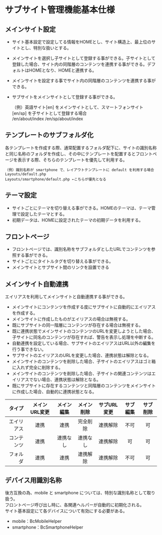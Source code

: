 # サブサイト管理機能基本仕様

## メインサイト設定
- サイト基本設定で設定してる情報をHOMEとし、サイト構造上、最上位のサイトとし、特別な扱いとする。
- メインサイトを選択し子サイトとして登録する事ができる。子サイトとして登録した場合、サイト内の同階層のコンテンツを連携する事ができる。デフォルトはHOMEとなり、HOMEと連携する。
- メインサイトを設定する事でサイト内の同階層のコンテンツを連携する事ができる。
- サブサイトをメインサイトとして登録する事ができる。


	（例）英語サイト[en] をメインサイトとして、スマートフォンサイト[en/sp] を子サイトとして登録する場合  
	/en/about/index
	/en/sp/about/index
	
## テンプレートのサブフォルダ化
各テンプレートを作成する際、通常配置するフォルダ配下に、サイトの識別名称と同じ名称のフォルダを作成し、その中にテンプレートを配置するとフロントページを表示する際、そちらのテンプレートを優先して利用する。

	（例）識別名称が smartphone で、レイアウトテンプレートに default を利用する場合
	Layouts/default.php
	Layouts/smartphone/default.php ←こちらが優先となる
	
## テーマ設定	
- サイトごとにテーマを切り替える事ができる。HOMEのテーマは、テーマ管理で設定したテーマとする。
- 初期データは、HOMEに設定されたテーマの初期データを利用する。

## フロントページ
- フロントページでは、識別名称をサブフォルダとしたURLでコンテンツを参照する事ができる。
- サイトごとにタイトルタグを切り替える事ができる。
- メインサイトとサブサイト間のリンクを設置できる

## メインサイト自動連携
エイリアスを利用してメインサイトと自動連携する事ができる。  

- メインサイトにコンテンツを作成する度にサブサイトに自動的にエイリアスを作成する。
- メインサイトに作成したものがエイリアスの場合は無視する。
- 既にサブサイトの同一階層にコンテンツが存在する場合は無視する。
- 既に連携状態でメインサイトのコンテンツのURLを変更しようとした場合、子サイトに同名のコンテンツが存在すれば、警告を表示し処理を中断する。
- 自動連携を設定している場合、サブサイトのエイリアスはURL以外の編集を行う事できない。
- サブサイトのエイリアスのURLを変更した場合、連携状態は解除となる。
- メインサイトのコンテンツを削除した場合、子サイトのエイリアスはゴミ箱に入れず完全に削除する。
- メインサイトのコンテンツを削除した場合、子サイトの関連コンテンツはエイリアスでない場合、連携状態は解除となる。
- 既にサブサイトに存在するコンテンツと同階層のコンテンツをメインサイトに作成した場合、自動的に連携状態となる。

| タイプ | メインURL変更 | メイン編集 | メイン削除 | サブURL変更 | サブ編集 | サブ削除 |
|---------:|:---------:|:---------:|:---------:|:---------:|:---------:|:---------:|
| エイリアス | 連携 | 連携 | 完全削除 | 連携解除 | 不可 | 可 |
| コンテンツ | 連携 | 連携なし | 連携なし | 連携解除 | 可 | 可 |
| フォルダ | 連携 | 連携 | 連携解除 | 連携解除 | 不可 | 可 |

## デバイス用識別名称

後方互換の為、mobile と smartphone については、特別な識別名称として取り扱う。  
フロントページ呼び出し時に、各関連ヘルパーが自動的に初期化される。  
サイト基本設定にて各デバイスについて有効にする必要がある。

- mobile：BcMobileHelper
- smartphone：BcSmartphoneHelper
